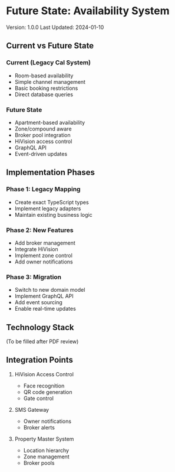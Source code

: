 # Future State: Availability System
Version: 1.0.0
Last Updated: 2024-01-10

## Current vs Future State

### Current (Legacy Cal System)
- Room-based availability
- Simple channel management
- Basic booking restrictions
- Direct database queries

### Future State
- Apartment-based availability
- Zone/compound aware
- Broker pool integration
- HiVision access control
- GraphQL API
- Event-driven updates

## Implementation Phases

### Phase 1: Legacy Mapping
- Create exact TypeScript types
- Implement legacy adapters
- Maintain existing business logic

### Phase 2: New Features
- Add broker management
- Integrate HiVision
- Implement zone control
- Add owner notifications

### Phase 3: Migration
- Switch to new domain model
- Implement GraphQL API
- Add event sourcing
- Enable real-time updates

## Technology Stack
(To be filled after PDF review)

## Integration Points
1. HiVision Access Control
   - Face recognition
   - QR code generation
   - Gate control

2. SMS Gateway
   - Owner notifications
   - Broker alerts

3. Property Master System
   - Location hierarchy
   - Zone management
   - Broker pools
